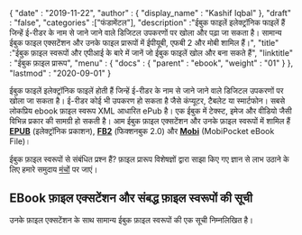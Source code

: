 {
  "date" : "2019-11-22",
  "author" : {
    "display_name" : "Kashif Iqbal"
},
  "draft" : "false",
  "categories" :["फंडामेंटल"],
  "description" :"ईबुक फाइलें इलेक्ट्रॉनिक फाइलें हैं जिन्हें ई-रीडर के नाम से जाने जाने वाले डिजिटल उपकरणों पर खोला और पढ़ा जा सकता है। सामान्य ईबुक फाइल एक्सटेंशन और उनके फाइल प्रारूपों में ईपीयूबी, एफबी 2 और मोबी शामिल हैं।",
  "title" :"ईबुक फ़ाइल स्वरूपों और एपीआई के बारे में जानें जो ईबुक फाइलें खोल और बना सकते हैं",
  "linktitle" : "ईबुक फ़ाइल प्रारूप",
  "menu" : {
    "docs" : {
      "parent" : "ebook",
      "weight" : "01"
}
},
  "lastmod" : "2020-09-01"
}

ईबुक फाइलें इलेक्ट्रॉनिक फाइलें होती हैं जिन्हें ई-रीडर के नाम से जाने जाने वाले डिजिटल उपकरणों पर खोला जा सकता है। ई-रीडर कोई भी उपकरण हो सकता है जैसे कंप्यूटर, टैबलेट या स्मार्टफोन। सबसे लोकप्रिय ebook फ़ाइल स्वरूप XML आधारित ePub है। एक ईबुक में टेक्स्ट, इमेज और वीडियो जैसी विभिन्न प्रकार की सामग्री हो सकती है। आम ईबुक फ़ाइल एक्सटेंशन और उनके फ़ाइल स्वरूपों में शामिल हैं **[EPUB](/hi/ebook/epub/)** (इलेक्ट्रॉनिक प्रकाशन), **[FB2](/hi/ebook/fb2/)** (फिक्शनबुक 2.0) और **[ Mobi](/hi/ebook/mobi/)** (MobiPocket eBook File)।

ईबुक फ़ाइल स्वरूपों से संबंधित प्रश्न हैं? फ़ाइल प्रारूप विशेषज्ञों द्वारा साझा किए गए ज्ञान से लाभ उठाने के लिए हमारे समुदाय [मंचों](https://forum.fileformat.com/c/ebook/25) पर जाएं।

## EBook फ़ाइल एक्सटेंशन और संबद्ध फ़ाइल स्वरूपों की सूची

उनके फ़ाइल एक्सटेंशन के साथ सामान्य ईबुक फ़ाइल स्वरूपों की एक सूची निम्नलिखित है।

